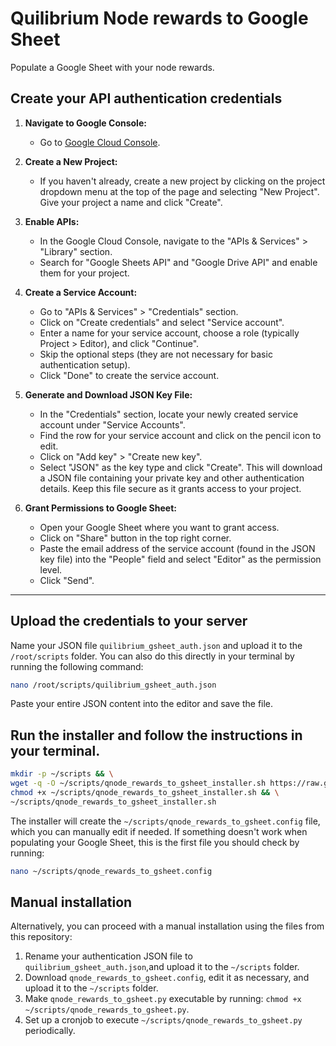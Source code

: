 # Quilibrium Node rewards to Google Sheet
Populate a Google Sheet with your node rewards.

## Create your API authentication credentials

1. **Navigate to Google Console:**
   - Go to [Google Cloud Console](https://console.cloud.google.com/).

2. **Create a New Project:**
   - If you haven't already, create a new project by clicking on the project dropdown menu at the top of the page and selecting "New Project". Give your project a name and click "Create".

3. **Enable APIs:**
   - In the Google Cloud Console, navigate to the "APIs & Services" > "Library" section.
   - Search for "Google Sheets API" and "Google Drive API" and enable them for your project.

4. **Create a Service Account:**
   - Go to "APIs & Services" > "Credentials" section.
   - Click on "Create credentials" and select "Service account".
   - Enter a name for your service account, choose a role (typically Project > Editor), and click "Continue".
   - Skip the optional steps (they are not necessary for basic authentication setup).
   - Click "Done" to create the service account.

5. **Generate and Download JSON Key File:**
   - In the "Credentials" section, locate your newly created service account under "Service Accounts".
   - Find the row for your service account and click on the pencil icon to edit.
   - Click on "Add key" > "Create new key".
   - Select "JSON" as the key type and click "Create". This will download a JSON file containing your private key and other authentication details. Keep this file secure as it grants access to your project.

6. **Grant Permissions to Google Sheet:**
   - Open your Google Sheet where you want to grant access.
   - Click on "Share" button in the top right corner.
   - Paste the email address of the service account (found in the JSON key file) into the "People" field and select "Editor" as the permission level.
   - Click "Send".
  
---

## Upload the credentials to your server

Name your JSON file `quilibrium_gsheet_auth.json` and upload it to the `/root/scripts` folder. You can also do this directly in your terminal by running the following command:

```bash
nano /root/scripts/quilibrium_gsheet_auth.json
```
Paste your entire JSON content into the editor and save the file.

## Run the installer and follow the instructions in your terminal.

```bash
mkdir -p ~/scripts && \
wget -q -O ~/scripts/qnode_rewards_to_gsheet_installer.sh https://raw.githubusercontent.com/lamat1111/Quilibrium-Node-Rewards-to-Google-Sheet/main/installer.sh && \
chmod +x ~/scripts/qnode_rewards_to_gsheet_installer.sh && \
~/scripts/qnode_rewards_to_gsheet_installer.sh
```

The installer will create the `~/scripts/qnode_rewards_to_gsheet.config` file, which you can manually edit if needed. If something doesn't work when populating your Google Sheet, this is the first file you should check by running:

```bash
nano ~/scripts/qnode_rewards_to_gsheet.config
```

## Manual installation

Alternatively, you can proceed with a manual installation using the files from this repository:

1. Rename your authentication JSON file to `quilibrium_gsheet_auth.json`,and upload it to the `~/scripts` folder.
3. Download `qnode_rewards_to_gsheet.config`, edit it as necessary, and upload it to the `~/scripts` folder.
4. Make `qnode_rewards_to_gsheet.py` executable by running: `chmod +x ~/scripts/qnode_rewards_to_gsheet.py`.
5. Set up a cronjob to execute `~/scripts/qnode_rewards_to_gsheet.py` periodically.

